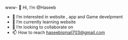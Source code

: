 www- 👋 Hi, I’m @Haseeb
- 👀 I’m interested in  website , app and Game develpment  
- 🌱 I’m currently learning  website 
- 💞️ I’m looking to collaborate on 
- 📫 How to reach haseebismail703@gmail.com

<!---
Haseebismail703/Haseebismail703 is a ✨ special ✨ repository because its `README.md` (this file) appears on your GitHub profile.
You can click the Preview link to take a look at your changes.
--->
